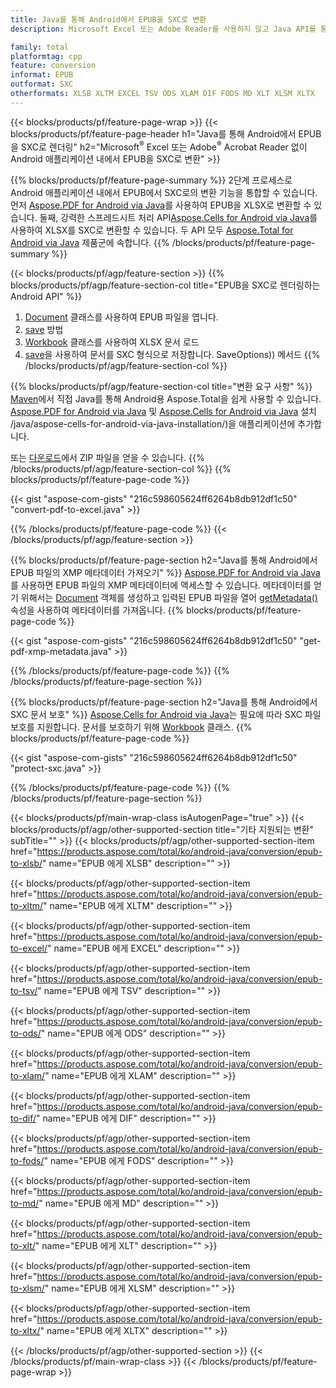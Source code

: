```yaml
---
title: Java를 통해 Android에서 EPUB을 SXC로 변환
description: Microsoft Excel 또는 Adobe Reader를 사용하지 않고 Java API를 통해 Android에서 EPUB을 SXC로 렌더링

family: total
platformtag: cpp
feature: conversion
informat: EPUB
outformat: SXC
otherformats: XLSB XLTM EXCEL TSV ODS XLAM DIF FODS MD XLT XLSM XLTX
---
```

{{< blocks/products/pf/feature-page-wrap >}}
{{< blocks/products/pf/feature-page-header h1="Java를 통해 Android에서 EPUB을 SXC로 렌더링" h2="Microsoft<sup>&reg;</sup> Excel 또는 Adobe<sup>&reg;</sup> Acrobat Reader 없이 Android 애플리케이션 내에서 EPUB을 SXC로 변환" >}}

{{% blocks/products/pf/feature-page-summary %}}
2단계 프로세스로 Android 애플리케이션 내에서 EPUB에서 SXC로의 변환 기능을 통합할 수 있습니다. 먼저 [Aspose.PDF for Android via Java](https://products.aspose.com/pdf/android-java/)를 사용하여 EPUB을 XLSX로 변환할 수 있습니다. 둘째, 강력한 스프레드시트 처리 API[Aspose.Cells for Android via Java](https://products.aspose.com/cells/android-java/)를 사용하여 XLSX를 SXC로 변환할 수 있습니다. 두 API 모두 [Aspose.Total for Android via Java](https://products.aspose.com/total/android-java/) 제품군에 속합니다. 
{{% /blocks/products/pf/feature-page-summary  %}}

{{< blocks/products/pf/agp/feature-section >}}
{{% blocks/products/pf/agp/feature-section-col title="EPUB을 SXC로 렌더링하는 Android API" %}}
1. [Document](https://reference.aspose.com/pdf/java/com.aspose.pdf/Document) 클래스를 사용하여 EPUB 파일을 엽니다.
2. [save](https://reference.aspose.com/pdf/java/com.aspose.pdf/Document#save-java.lang.String-com.aspose.pdf.SaveOptions-) 방법
3. [Workbook](https://reference.aspose.com/cells/java/com.aspose.cells/Workbook) 클래스를 사용하여 XLSX 문서 로드
4. [save](https://reference.aspose.com/cells/java/com.aspose.cells/workbook#save(java.lang.String,%20com.aspose.cells))을 사용하여 문서를 SXC 형식으로 저장합니다. SaveOptions)) 메서드
{{% /blocks/products/pf/agp/feature-section-col %}}

{{% blocks/products/pf/agp/feature-section-col title="변환 요구 사항" %}}
[Maven](https://releases.aspose.com/total/java/)에서 직접 Java를 통해 Android용 Aspose.Total을 쉽게 사용할 수 있습니다. [Aspose.PDF for Android via Java](https://docs.aspose.com/pdf/androidjava/installation/) 및 [Aspose.Cells for Android via Java](https://docs.aspose.com/cells) 설치 /java/aspose-cells-for-android-via-java-installation/)을 애플리케이션에 추가합니다.

또는 [다운로드](https://releases.aspose.com/total/androidjava)에서 ZIP 파일을 얻을 수 있습니다.
{{% /blocks/products/pf/agp/feature-section-col %}}
{{% blocks/products/pf/feature-page-code %}}

{{< gist "aspose-com-gists" "216c598605624ff6264b8db912df1c50" "convert-pdf-to-excel.java" >}}



{{% /blocks/products/pf/feature-page-code %}}
{{< /blocks/products/pf/agp/feature-section >}}

{{% blocks/products/pf/feature-page-section  h2="Java를 통해 Android에서 EPUB 파일의 XMP 메타데이터 가져오기" %}}
[Aspose.PDF for Android via Java](https://products.aspose.com/pdf/android-java/)를 사용하면 EPUB 파일의 XMP 메타데이터에 액세스할 수 있습니다. 메타데이터를 얻기 위해서는 [Document](https://reference.aspose.com/pdf/java/com.aspose.pdf/Document) 객체를 생성하고 입력된 EPUB 파일을 열어 [getMetadata()](https://reference.aspose.com/pdf/java/com.aspose.pdf/Document#getMetadata--) 속성을 사용하여 메타데이터를 가져옵니다.
{{% blocks/products/pf/feature-page-code %}}

{{< gist "aspose-com-gists" "216c598605624ff6264b8db912df1c50" "get-pdf-xmp-metadata.java" >}}

{{% /blocks/products/pf/feature-page-code  %}}
{{% /blocks/products/pf/feature-page-section %}}

{{% blocks/products/pf/feature-page-section  h2="Java를 통해 Android에서 SXC 문서 보호" %}}
[Aspose.Cells for Android via Java](https://products.aspose.com/cells/android-java/)는 필요에 따라 SXC 파일 보호를 지원합니다. 문서를 보호하기 위해 [Workbook](https://reference.aspose.com/cells/java/com.aspose.cells/Workbook) 클래스.
{{% blocks/products/pf/feature-page-code %}}

{{< gist "aspose-com-gists" "216c598605624ff6264b8db912df1c50" "protect-sxc.java" >}}

{{% /blocks/products/pf/feature-page-code  %}}
{{% /blocks/products/pf/feature-page-section %}}

{{< blocks/products/pf/main-wrap-class isAutogenPage="true" >}}
{{< blocks/products/pf/agp/other-supported-section title="기타 지원되는 변환" subTitle="" >}}
{{< blocks/products/pf/agp/other-supported-section-item href="https://products.aspose.com/total/ko/android-java/conversion/epub-to-xlsb/" name="EPUB 에게 XLSB" description="" >}}

{{< blocks/products/pf/agp/other-supported-section-item href="https://products.aspose.com/total/ko/android-java/conversion/epub-to-xltm/" name="EPUB 에게 XLTM" description="" >}}

{{< blocks/products/pf/agp/other-supported-section-item href="https://products.aspose.com/total/ko/android-java/conversion/epub-to-excel/" name="EPUB 에게 EXCEL" description="" >}}

{{< blocks/products/pf/agp/other-supported-section-item href="https://products.aspose.com/total/ko/android-java/conversion/epub-to-tsv/" name="EPUB 에게 TSV" description="" >}}

{{< blocks/products/pf/agp/other-supported-section-item href="https://products.aspose.com/total/ko/android-java/conversion/epub-to-ods/" name="EPUB 에게 ODS" description="" >}}

{{< blocks/products/pf/agp/other-supported-section-item href="https://products.aspose.com/total/ko/android-java/conversion/epub-to-xlam/" name="EPUB 에게 XLAM" description="" >}}

{{< blocks/products/pf/agp/other-supported-section-item href="https://products.aspose.com/total/ko/android-java/conversion/epub-to-dif/" name="EPUB 에게 DIF" description="" >}}

{{< blocks/products/pf/agp/other-supported-section-item href="https://products.aspose.com/total/ko/android-java/conversion/epub-to-fods/" name="EPUB 에게 FODS" description="" >}}

{{< blocks/products/pf/agp/other-supported-section-item href="https://products.aspose.com/total/ko/android-java/conversion/epub-to-md/" name="EPUB 에게 MD" description="" >}}

{{< blocks/products/pf/agp/other-supported-section-item href="https://products.aspose.com/total/ko/android-java/conversion/epub-to-xlt/" name="EPUB 에게 XLT" description="" >}}

{{< blocks/products/pf/agp/other-supported-section-item href="https://products.aspose.com/total/ko/android-java/conversion/epub-to-xlsm/" name="EPUB 에게 XLSM" description="" >}}

{{< blocks/products/pf/agp/other-supported-section-item href="https://products.aspose.com/total/ko/android-java/conversion/epub-to-xltx/" name="EPUB 에게 XLTX" description="" >}}


{{< /blocks/products/pf/agp/other-supported-section >}}
{{< /blocks/products/pf/main-wrap-class >}}
{{< /blocks/products/pf/feature-page-wrap >}}